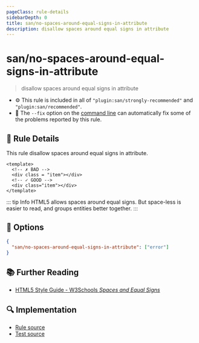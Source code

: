 ```yaml
---
pageClass: rule-details
sidebarDepth: 0
title: san/no-spaces-around-equal-signs-in-attribute
description: disallow spaces around equal signs in attribute
---
```

# san/no-spaces-around-equal-signs-in-attribute
> disallow spaces around equal signs in attribute

- :gear: This rule is included in all of `"plugin:san/strongly-recommended"` and `"plugin:san/recommended"`.
- :wrench: The `--fix` option on the [command line](https://eslint.org/docs/user-guide/command-line-interface#fixing-problems) can automatically fix some of the problems reported by this rule.

## :book: Rule Details

This rule disallow spaces around equal signs in attribute.

<eslint-code-block fix :rules="{'san/no-spaces-around-equal-signs-in-attribute': ['error']}">

```vue
<template>
  <!-- ✗ BAD -->
  <div class = "item"></div>
  <!-- ✓ GOOD -->
  <div class="item"></div>
</template>
```

</eslint-code-block>

::: tip Info
HTML5 allows spaces around equal signs. But space-less is easier to read, and groups entities better together.
:::

## :wrench: Options

```json
{
  "san/no-spaces-around-equal-signs-in-attribute": ["error"]
}
```

## :books: Further Reading

* [HTML5 Style Guide - W3Schools *Spaces and Equal Signs*](https://www.w3schools.com/html/html5_syntax.asp)

## :mag: Implementation

- [Rule source](https://github.com/vuejs/eslint-plugin-san/blob/master/lib/rules/no-spaces-around-equal-signs-in-attribute.js)
- [Test source](https://github.com/vuejs/eslint-plugin-san/blob/master/tests/lib/rules/no-spaces-around-equal-signs-in-attribute.js)
